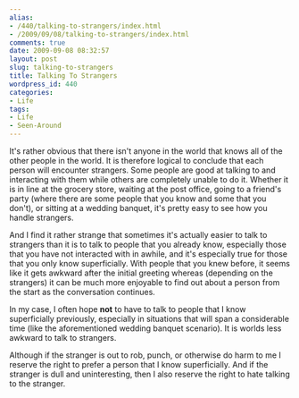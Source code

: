 ```yaml
---
alias:
- /440/talking-to-strangers/index.html
- /2009/09/08/talking-to-strangers/index.html
comments: true
date: 2009-09-08 08:32:57
layout: post
slug: talking-to-strangers
title: Talking To Strangers
wordpress_id: 440
categories:
- Life
tags:
- Life
- Seen-Around
---
```


It's rather obvious that there isn't anyone in the world that knows all of the other people in the world.  It is therefore logical to conclude that each person will encounter strangers.  Some people are good at talking to and interacting with them while others are completely unable to do it.  Whether it is in line at the grocery store, waiting at the post office, going to a friend's party (where there are some people that you know and some that you don't), or sitting at a wedding banquet, it's pretty easy to see how you handle strangers.

And I find it rather strange that sometimes it's actually easier to talk to strangers than it is to talk to people that you already know, especially those that you have not interacted with in awhile, and it's especially true for those that you only know superficially.  With people that you knew before, it seems like it gets awkward after the initial greeting whereas (depending on the strangers) it can be much more enjoyable to find out about a person from the start as the conversation continues.

In my case, I often hope **not** to have to talk to people that I know superficially previously, especially in situations that will span a considerable time (like the aforementioned wedding banquet scenario).  It is worlds less awkward to talk to strangers.  

Although if the stranger is out to rob, punch, or otherwise do harm to me I reserve the right to prefer a person that I know superficially.  And if the stranger is dull and uninteresting, then I also reserve the right to hate talking to the stranger.
